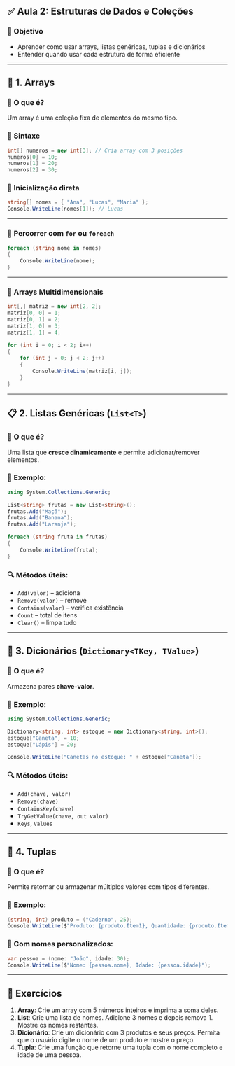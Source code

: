 ## ✅ Aula 2: Estruturas de Dados e Coleções

### 🎯 Objetivo

* Aprender como usar arrays, listas genéricas, tuplas e dicionários
* Entender quando usar cada estrutura de forma eficiente

---

## 🔢 1. Arrays

### 📌 O que é?

Um array é uma coleção fixa de elementos do mesmo tipo.

### 📘 Sintaxe

```csharp
int[] numeros = new int[3]; // Cria array com 3 posições
numeros[0] = 10;
numeros[1] = 20;
numeros[2] = 30;
```

### 📘 Inicialização direta

```csharp
string[] nomes = { "Ana", "Lucas", "Maria" };
Console.WriteLine(nomes[1]); // Lucas
```

---

### 🔄 Percorrer com `for` ou `foreach`

```csharp
foreach (string nome in nomes)
{
    Console.WriteLine(nome);
}
```

---

### 🔢 Arrays Multidimensionais

```csharp
int[,] matriz = new int[2, 2];
matriz[0, 0] = 1;
matriz[0, 1] = 2;
matriz[1, 0] = 3;
matriz[1, 1] = 4;

for (int i = 0; i < 2; i++)
{
    for (int j = 0; j < 2; j++)
    {
        Console.WriteLine(matriz[i, j]);
    }
}
```

---

## 📋 2. Listas Genéricas (`List<T>`)

### 📌 O que é?

Uma lista que **cresce dinamicamente** e permite adicionar/remover elementos.

### 📘 Exemplo:

```csharp
using System.Collections.Generic;

List<string> frutas = new List<string>();
frutas.Add("Maçã");
frutas.Add("Banana");
frutas.Add("Laranja");

foreach (string fruta in frutas)
{
    Console.WriteLine(fruta);
}
```

### 🔍 Métodos úteis:

* `Add(valor)` – adiciona
* `Remove(valor)` – remove
* `Contains(valor)` – verifica existência
* `Count` – total de itens
* `Clear()` – limpa tudo

---

## 🔑 3. Dicionários (`Dictionary<TKey, TValue>`)

### 📌 O que é?

Armazena pares **chave-valor**.

### 📘 Exemplo:

```csharp
using System.Collections.Generic;

Dictionary<string, int> estoque = new Dictionary<string, int>();
estoque["Caneta"] = 10;
estoque["Lápis"] = 20;

Console.WriteLine("Canetas no estoque: " + estoque["Caneta"]);
```

### 🔍 Métodos úteis:

* `Add(chave, valor)`
* `Remove(chave)`
* `ContainsKey(chave)`
* `TryGetValue(chave, out valor)`
* `Keys`, `Values`

---

## 🧺 4. Tuplas

### 📌 O que é?

Permite retornar ou armazenar múltiplos valores com tipos diferentes.

### 📘 Exemplo:

```csharp
(string, int) produto = ("Caderno", 25);
Console.WriteLine($"Produto: {produto.Item1}, Quantidade: {produto.Item2}");
```

### 📘 Com nomes personalizados:

```csharp
var pessoa = (nome: "João", idade: 30);
Console.WriteLine($"Nome: {pessoa.nome}, Idade: {pessoa.idade}");
```

---

## 🧪 Exercícios

1. **Array**: Crie um array com 5 números inteiros e imprima a soma deles.
2. **List**: Crie uma lista de nomes. Adicione 3 nomes e depois remova 1. Mostre os nomes restantes.
3. **Dicionário**: Crie um dicionário com 3 produtos e seus preços. Permita que o usuário digite o nome de um produto e mostre o preço.
4. **Tupla**: Crie uma função que retorne uma tupla com o nome completo e idade de uma pessoa.
